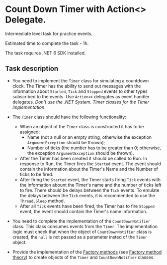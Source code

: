 # Count Down Timer with Action<> Delegate. 

Intermediate level task for practice events. 

Estimated time to complete the task - 1h.  

The task requires .NET 6 SDK installed.  

## Task description

- You need to implement the `Timer` class for simulating a countdown clock. The Timer has the ability to send out messages with the information about  `Started`, `Tick` and `Stopped` events to other types subscribed to the events. Use `Action<>` delegates as event handler delegates. _Don't use the .NET System. Timer classes for the Timer implementation_.    
- The `Timer` class should have the following functionality:
    - When an object of the `Timer` class is constructed it has to be assigned:
        - Name (not a null or an empty string, otherwise the exception `ArgumentException` should be thrown);
        - Number of ticks (the number has to be greater than 0; otherwise, the exception  `ArgumentException` should be thrown).
    - After  the Timer has been created it should be called to Run. In response to Run, the Timer fires the `Started` event. The event should contain the information about the Timer's Name and the Number of ticks to be fired.
    - After firing the `Started` event, the Timer starts firing `Tick` events with the information abount the Timer's name and the number of ticks left to fire.  There should be delays between the `Tick` events. To emulate the delays between the `Tick` events, it is recommended to use the `Thread.Sleep` method.
    - After all `Tick` events have been fired, the Timer has to fire `Stopped` event, the event should contain the Timer's name information.

- You need to complete the  implementation of the `CountDownNotifier` class. This class consumes events from the `Timer`.  The implementation logic must check that when the object of `CountDownNotifier` class is created, the `null` is not passed as a parameter insted of the `Timer` object. 
- Provide the implementation of the [Factory methods](https://gitlab.com/epam-autocode-tasks/delegates-events-task/-/tree/master/CustomTimer/Factories) (see [Factory method theory](https://en.wikipedia.org/wiki/Factory_method_pattern)) to create objects of the `Timer` and `CountDownNotifier` classes.

